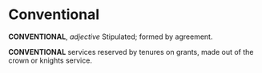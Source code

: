 # Conventional

**CONVENTIONAL**, _adjective_ Stipulated; formed by agreement.

**CONVENTIONAL** services reserved by tenures on grants, made out of the crown or knights service.